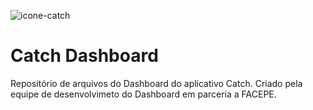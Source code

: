 ![icone-catch](https://catch.inf.br/assets/img/logomarca.webp)
# Catch Dashboard

Repositório de arquivos do Dashboard do aplicativo Catch.
Criado pela equipe de desenvolvimeto do Dashboard em parceria a FACEPE.
